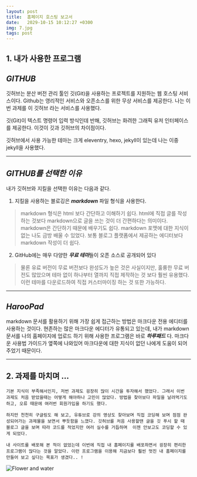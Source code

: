 ```yaml
---
layout: post
title:  홈페이지 호스팅 보고서
date:   2029-10-15 10:12:27 +0300
img: 7.jpg
tags: post
---
```


## 1. 내가 사용한 프로그램
## *GITHUB*
깃허브는 분산 버전 관리 툴인 깃(Git)을 사용하는 프로젝트를 지원하는 웹 호스팅 서비스이다. Github는 영리적인 서비스와 오픈소스를 위한 무상 서비스를 제공한다. 나는 이번 과제를 이 깃허브 라는 서비스를 사용했다. 

깃(Git)이 텍스트 명령어 입력 방식인데 반해, 깃허브는 화려한 그래픽 유저 인터페이스를 제공한다. 이것이 깃과 깃허브의 차이점이다. 

깃허브에서 사용 가능한 테마는 크게 eleventry, hexo, jekyll이 있는데 나는 이중 jekyll을 사용했다.


_ _ _


## *GITHUB를 선택한 이유*
내가 깃허브와 지킬을 선택한 이유는 다음과 같다.
1. 지킬을 사용하는 블로깅은 ***markdown*** 파일 형식을 사용한다. 
> markdown 형식은 html 보다 간단하고 이해하기 쉽다. html에 직접 글를 작성하는 것보다 markdown으로 글을 쓰는 것이 더 간편하다는 의미이다. markdown은 간단하기 때문에 배우기도 쉽다. markdown 포맷에 대한 지식이 없는 나도 금방 배울 수 있었다. 보통 블로그 플랫폼에서 제공하는 에디터보다 markdown 작성이 더 쉽다. 

2. GitHub에는 매우 다양한 ***무료 테마***들이 오픈 소스로 공개되어 있다
>물론 유료 버전이 무료 버전보다 완성도가 높은 것은 사실이지만, 훌륭한 무료 버전도 많았으며 테마 없이 하나부터 열까지 직접 제작하는 것 보다 훨씬 유용했다. 이런 테마를 다운로드하여 직접 커스터마이징 하는 것 또한 가능하다.


_ _ _
## *HarooPad*
markdown 문서를 활용하기 위해 가장 쉽게 접근하는 방법은 마크다운 전용 에디터를 사용하는 것이다.
현존하는 많은 마크다운 에디터가 유통되고 있는데, 내가 markdown 문서를 나의 홈페이지에 업로드 하기 위해 사용한 프로그램은 바로 ***하루패드*** 다. 마크다운 사용법 가이드가 옆쪽에 나와있어 마크다운에 대한 지식이 없던 나에게 도움이 되어주었기 때문이다.

_ _ _
## 2. 과제를 마치며 ...

```
기본 지식이 부족해서인지, 저번 과제도 굉장히 많이 시간을 투자해서 했었다. 그래서 이번 과제도 처음 받았을때는 어떻게 해야하나 고민이 많았다. 방법을 찾아보다 파일을 날려먹기도 하고, 오류 때문에 여러번 회원가입을 하기도 했다. 

하지만 천천히 구글링도 해 보고, 유튜브로 강의 영상도 찾아보며 직접 코딩해 보며 점점 완성되어가는 과제물을 보면서 뿌듯함을 느꼈다. 깃허브를 처음 사용할땐 글을 깃 푸시 할 때 블로그 글을 보며 따라 코드를 적었지만 여러 실수를 거듭하며  이젠 안보고도 코딩할 수 있게 되었다. 

내 사이트를 배포해 본 적이 없었는데 이번에 직접 내 홈페이지를 배포하면서 굉장히 편리한 프로그램이 많다는 것을 알았다. 이런 프로그램을 이용해 지금보다 훨씬 멋진 내 홈페이지를 만들어 보고 싶다는 목표가 생겼다.. !
```



![Flower and water]({{site.baseurl}}/images/pages/18.jpg)




